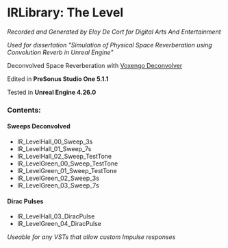 # IRLibrary: The Level
*Recorded and Generated by Eloy De Cort for Digital Arts And Entertainment*

*Used for dissertation "Simulation of Physical Space Reverberation using Convolution Reverb in Unreal Engine"*

Deconvolved Space Reverberation with [Voxengo Deconvolver](https://www.voxengo.com/product/deconvolver/)

Edited in **PreSonus Studio One 5.1.1**

Tested in **Unreal Engine 4.26.0**

### Contents:
#### Sweeps Deconvolved
- IR_LevelHall_00_Sweep_3s
- IR_LevelHall_01_Sweep_7s
- IR_LevelHall_02_Sweep_TestTone
- IR_LevelGreen_00_Sweep_TestTone
- IR_LevelGreen_01_Sweep_TestTone
- IR_LevelGreen_02_Sweep_3s
- IR_LevelGreen_03_Sweep_7s

#### Dirac Pulses
- IR_LevelHall_03_DiracPulse
- IR_LevelGreen_04_DiracPulse

*Useable for any VSTs that allow custom Impulse responses*
